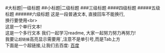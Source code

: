 #大标题|一级标题
##小标题|二级标题
###三级标题
####四级标题
#####五级标题
######六级标题
这是一段普通文本,
直接回车不能换行,<br>
换行要使用\<br>
<br>
        这是一个单行文本!
<br>
这是一个多行文本
        我们一起学习readme,
        大家一起努力努力再努力!
<br>
我要让`超链接`高亮显示需要用`,注意不是单引号,而是Tab上方
<br>
   下面是一个超链接,让我们去百度:
        [百度](http://www.baidu.com "跳转区百度")
